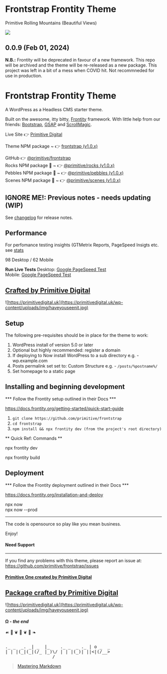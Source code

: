 # Frontstrap Frontity Theme

Primitive Rolling Mountains (Beautiful Views)

![](https://primitivedigital.uk/wp-content/uploads/img/punky_logo_smgreen.png)

## 0.0.9 (Feb 01, 2024)

**N.B.:**
Frontity will be deprecated in favour of a new framework.
This repo will be archived and the theme will be re-released as a new package.
This project was left in a bit of a mess when COVID hit.
Not recommneded for use in production.



# Frontstrap Frontity Theme
A WordPress as a Headless CMS starter theme.

Built on the awesome, itty bitty, [Frontity](https://frontity.org/) framework. With little help from our friends: [Bootstrap](https://getbootstrap.com/), [GSAP](https://greensock.com/gsap/) and [ScrollMagic](https://scrollmagic.io/). 

Live Site 👉  [Primitive Digital](https://primitivedigital.uk)

Theme NPM package ~  👉  [frontstrap (v1.0.x)](https://www.npmjs.com/package/frontstrap)


GitHub 👉  [@primitive/frontstrap](https://github.com/primitive/frontstrap)  
Rocks NPM package 🎉  ~  👉  [@primitive/rocks (v1.0.x)](https://github.com/primitive/frontstrap/packages/1210833)  
Pebbles NPM package 🎉  ~  👉  [@primitive/pebbles (v1.0.x)](https://github.com/primitive/frontstrap/packages/1210829)  
Scenes NPM package 🎉  ~  👉  [@primitive/scenes (v1.0.x)](https://github.com/primitive/frontstrap/packages/1210812)  



## IGNORE ME!: Previous notes - needs updating (WIP)

See [changelog](CHANGELOG.md) for release notes.


## Performance

For perfomance testing insights (GTMetrix Reports, PageSpeed Insigts etc. see [stats](https://primitivedigital.uk/stats/)  

98 Desktop / 62 Mobile

**Run Live Tests**
Desktop: [Google PageSpeed Test](https://developers.google.com/speed/pagespeed/insights/?url=primitivedigital.co.uk&tab=desktop&hl=en_GB)  
Mobile: [Google PageSpeed Test](https://developers.google.com/speed/pagespeed/insights/?url=primitivedigital.co.uk&tab=mobile&hl=en_GB)  




## [Crafted by Primitive Digital](https://primitivedigital.uk)

![https://primitivedigital.uk](https://primitivedigital.uk/wp-content/uploads/img/haveyouseenit.jpg)


Setup
-----

The following pre-requisites should be in place for the theme to work:

1. WordPress install of version 5.0 or later
2. Optional but highly recommended: register a domain
3. If deploying to Now install WordPress to a sub directory e.g. - wp.example.com
4. Posts permalink set set to: Custom Structure e.g. - `/posts/%postname%/`
5. Set homepage to a static page


Installing and beginning development
------------------------------------

*** Follow the Frontity setup outlined in their Docs ***

https://docs.frontity.org/getting-started/quick-start-guide


1. `git clone https://github.com/primitive/frontstrap`
2. `cd frontstrap`
3. `npm install && npx frontity dev (from the project's root directory)`

** Quick Ref: Commands **

npx frontity dev  

npx frontity build  


Deployment
------------------------------------

*** Follow the Frontity deployment outlined in their Docs ***

https://docs.frontity.org/installation-and-deploy

npx now  
npx now --prod  


------------------------------------

The code is opensource so play like you mean business.

Enjoy!


#### Need Support
-------

If you find any problems with this theme, please report an issue at:  
https://github.com/primitive/frontstrap/issues

#### [Primitive One created by Primitive Digital](https://primitivedigital.uk)


## [Package crafted by Primitive Digital](https://primitivedigital.uk)

![https://primitivedigital.uk](https://primitivedigital.uk/wp-content/uploads/img/haveyouseenit.jpg)

#### Ω - *the end*

 ☙ 🐒 ❦ 🐒 ❦ 🐒 ❧
<pre>                      
._ _  _. _| _  |_    ._ _  _ ._ | o _  _  
| | |(_|(_|(/_ |_)\/ | | |(_)| ||<|(/__>  
                  /                      
</pre>
> [Mastering Markdown](https://guides.github.com/features/mastering-markdown/)
